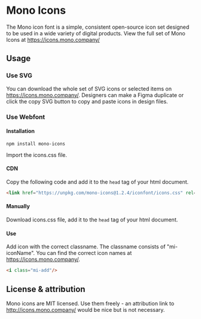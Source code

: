 # Mono Icons

The Mono icon font is a simple, consistent open-source icon set designed to be used in a wide variety of digital products.
View the full set of Mono Icons at https://icons.mono.company/

## Usage

### Use SVG

You can download the whole set of SVG icons or selected items on https://icons.mono.company/.
Designers can make a Figma duplicate or click the copy SVG button to copy and paste icons in design files.

### Use Webfont

#### Installation
```shell
npm install mono-icons
```
Import the icons.css file.

#### CDN
Copy the following code and add it to the `head` tag of your html document.
```html
<link href="https://unpkg.com/mono-icons@1.2.4/iconfont/icons.css" rel="stylesheet">
```

#### Manually
Download icons.css file, add it to the `head` tag of your html document.

#### Use
Add icon with the correct classname. The classname consists of "mi-iconName". You can find the correct icon names at https://icons.mono.company/.

```html
<i class="mi-add"/>
```

## License & attribution

Mono icons are MIT licensed. Use them freely - an attribution link to http://icons.mono.company/ would be nice but is not necessary.
